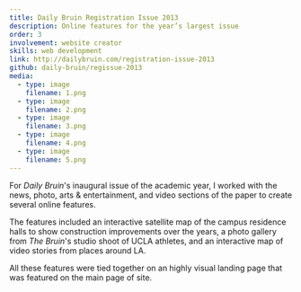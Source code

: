 ```yaml
---
title: Daily Bruin Registration Issue 2013
description: Online features for the year’s largest issue
order: 3
involvement: website creator
skills: web development
link: http://dailybruin.com/registration-issue-2013
github: daily-bruin/regissue-2013
media:
  - type: image
    filename: 1.png
  - type: image
    filename: 2.png
  - type: image
    filename: 3.png
  - type: image
    filename: 4.png
  - type: image
    filename: 5.png
---
```


For *Daily Bruin*'s inaugural issue of the academic year, I worked with the news, photo, arts & entertainment, and video sections of the paper to create several online features.

The features included an interactive satellite map of the campus residence halls to show construction improvements over the years, a photo gallery from *The Bruin*'s studio shoot of UCLA athletes, and an interactive map of video stories from places around LA. 

All these features were tied together on an highly visual landing page that was featured on the main page of site.